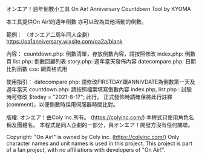 オンエア！週年倒數小工具
On Air! Anniversary Countdown Tool
by KYOMA

本工具提供On Air!的週年倒數
亦可以改為其他活動的倒數。

範例：
（オンエア二周年同人企劃）https://oa1anniversary.wixsite.com/oa2a/blank

內容：
countdown.php: 倒數清單，存放倒數內容，請按照修改
index.php: 倒數頁
list.php: 倒數回顧列表
story.php: 週年當天發佈內容
datecompare.php: 日期比對函數
css: 網頁格式用

使用指引：
datecompare.php: 請修改FIRSTDAY跟ANNIVDATE為倒數第一天及週年當天
countdown.php: 請按照檔案填寫倒數內容
index.php, list.php : 試驗時可修改 $today = "2021-8-17"; 此行， 正式發佈時請確保將此行註釋(comment)，以便倒數時採用伺服器時間比對。

版權:
オンエア！由Coly inc.所有。 (https://colyinc.com/)
本程式只使用角色名稱及團體名。
本程式是同人企劃的一部分，與オンエア！開發方沒有任何關聯。

Copyright:
"On Air!" is owned by Coly inc. (https://colyinc.com/)
Only character names and unit names is used in this project.
This project is part of a fan project, with no affiliations with developers of "On Air!".